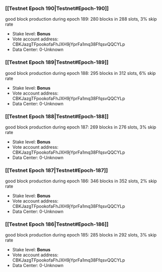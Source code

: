 ### [[Testnet Epoch 190|Testnet#Epoch-190]]
good block production during epoch 189: 280 blocks in 288 slots, 3% skip rate
* Stake level: **Bonus** 
* Vote account address: CBKJazgTFpookofaFhJXH9jYprFa1mq38FfqsvQQCYLp
* Data Center: 0-Unknown
### [[Testnet Epoch 189|Testnet#Epoch-189]]
good block production during epoch 188: 295 blocks in 312 slots, 6% skip rate
* Stake level: **Bonus** 
* Vote account address: CBKJazgTFpookofaFhJXH9jYprFa1mq38FfqsvQQCYLp
* Data Center: 0-Unknown
### [[Testnet Epoch 188|Testnet#Epoch-188]]
good block production during epoch 187: 269 blocks in 276 slots, 3% skip rate
* Stake level: **Bonus** 
* Vote account address: CBKJazgTFpookofaFhJXH9jYprFa1mq38FfqsvQQCYLp
* Data Center: 0-Unknown
### [[Testnet Epoch 187|Testnet#Epoch-187]]
good block production during epoch 186: 346 blocks in 352 slots, 2% skip rate
* Stake level: **Bonus** 
* Vote account address: CBKJazgTFpookofaFhJXH9jYprFa1mq38FfqsvQQCYLp
* Data Center: 0-Unknown
### [[Testnet Epoch 186|Testnet#Epoch-186]]
good block production during epoch 185: 285 blocks in 292 slots, 3% skip rate
* Stake level: **Bonus** 
* Vote account address: CBKJazgTFpookofaFhJXH9jYprFa1mq38FfqsvQQCYLp
* Data Center: 0-Unknown